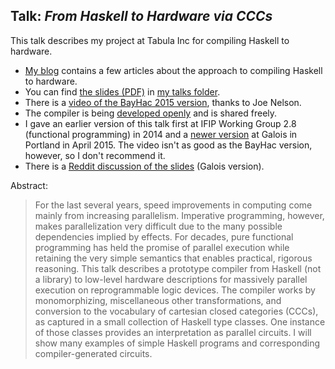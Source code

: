 ## Talk: *From Haskell to Hardware via CCCs*

This talk describes my project at Tabula Inc for compiling Haskell to hardware.

*   [My blog](http://conal.net/blog) contains a few articles about the approach to compiling Haskell to hardware.
*   You can find [the slides (PDF)](http://conal.net/talks/haskell-to-hardware.pdf) in [my talks folder](http://conal.net/talks/).
*   There is a [video of the BayHac 2015 version](http://begriffs.com/posts/2015-06-28-haskell-to-hardware.html), thanks to Joe Nelson.
*   The compiler is being [developed openly](https://github.com/conal/lambda-ccc/) and is shared freely.
*   I gave an earlier version of this talk first at IFIP Working Group 2.8 (functional programming) in 2014 and a [newer version](https://galois.com/blog/2015/04/tech-talk-haskell-hardware-via-cccs/) at Galois in Portland in April 2015.
    The video isn't as good as the BayHac version, however, so I don't recommend it.
*   There is a [Reddit discussion of the slides](https://www.reddit.com/r/haskell/comments/31yy5z/from_haskell_to_hardware_via_cccs/) (Galois version).

Abstract:

 <blockquote>

For the last several years, speed improvements in computing come mainly from increasing parallelism. Imperative programming, however, makes parallelization very difficult due to the many possible dependencies implied by effects. For decades, pure functional programming has held the promise of parallel execution while retaining the very simple semantics that enables practical, rigorous reasoning. This talk describes a prototype compiler from Haskell (not a library) to low-level hardware descriptions for massively parallel execution on reprogrammable logic devices. The compiler works by monomorphizing, miscellaneous other transformations, and conversion to the vocabulary of cartesian closed categories (CCCs), as captured in a small collection of Haskell type classes. One instance of those classes provides an interpretation as parallel circuits. I will show many examples of simple Haskell programs and corresponding compiler-generated circuits.

 </blockquote>
